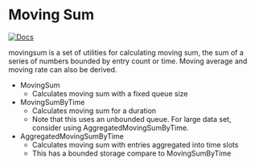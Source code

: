 # Moving Sum

[![Docs](https://pkg.go.dev/badge/github.com/oatcode/movingsum)](https://pkg.go.dev/github.com/oatcode/movingsum)

movingsum is a set of utilities for calculating moving sum, the sum of a series of numbers bounded by entry count or time.
Moving average and moving rate can also be derived.

- MovingSum
  - Calculates moving sum with a fixed queue size
- MovingSumByTime
  - Calculates moving sum for a duration
  - Note that this uses an unbounded queue. For large data set, consider using AggregatedMovingSumByTime.
- AggregatedMovingSumByTime
  - Calculates moving sum with entries aggregated into time slots
  - This has a bounded storage compare to MovingSumByTime


